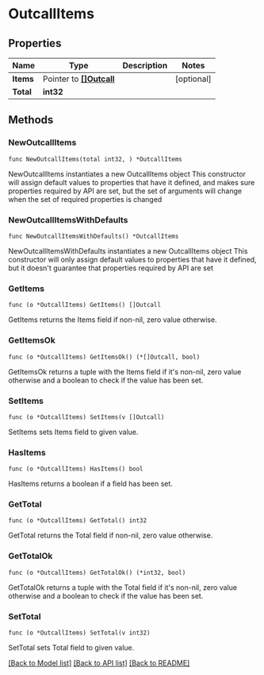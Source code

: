 # OutcallItems

## Properties

Name | Type | Description | Notes
------------ | ------------- | ------------- | -------------
**Items** | Pointer to [**[]Outcall**](Outcall.md) |  | [optional]
**Total** | **int32** |  |

## Methods

### NewOutcallItems

`func NewOutcallItems(total int32, ) *OutcallItems`

NewOutcallItems instantiates a new OutcallItems object
This constructor will assign default values to properties that have it defined,
and makes sure properties required by API are set, but the set of arguments
will change when the set of required properties is changed

### NewOutcallItemsWithDefaults

`func NewOutcallItemsWithDefaults() *OutcallItems`

NewOutcallItemsWithDefaults instantiates a new OutcallItems object
This constructor will only assign default values to properties that have it defined,
but it doesn't guarantee that properties required by API are set

### GetItems

`func (o *OutcallItems) GetItems() []Outcall`

GetItems returns the Items field if non-nil, zero value otherwise.

### GetItemsOk

`func (o *OutcallItems) GetItemsOk() (*[]Outcall, bool)`

GetItemsOk returns a tuple with the Items field if it's non-nil, zero value otherwise
and a boolean to check if the value has been set.

### SetItems

`func (o *OutcallItems) SetItems(v []Outcall)`

SetItems sets Items field to given value.

### HasItems

`func (o *OutcallItems) HasItems() bool`

HasItems returns a boolean if a field has been set.

### GetTotal

`func (o *OutcallItems) GetTotal() int32`

GetTotal returns the Total field if non-nil, zero value otherwise.

### GetTotalOk

`func (o *OutcallItems) GetTotalOk() (*int32, bool)`

GetTotalOk returns a tuple with the Total field if it's non-nil, zero value otherwise
and a boolean to check if the value has been set.

### SetTotal

`func (o *OutcallItems) SetTotal(v int32)`

SetTotal sets Total field to given value.

[[Back to Model list]](../README.md#documentation-for-models) [[Back to API list]](../README.md#documentation-for-api-endpoints) [[Back to README]](../README.md)
